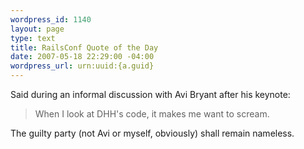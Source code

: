 ```yaml
--- 
wordpress_id: 1140
layout: page
type: text
title: RailsConf Quote of the Day
date: 2007-05-18 22:29:00 -04:00
wordpress_url: urn:uuid:{a.guid}
---
```

<p>Said during an informal discussion with Avi Bryant after his keynote:</p>

<blockquote>
    <p>When I look at DHH's code, it makes me want to scream.</p>
</blockquote>

<p>The guilty party (not Avi or myself, obviously) shall remain nameless.</p>
